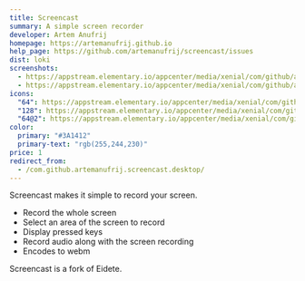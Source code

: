 ```yaml
---
title: Screencast
summary: A simple screen recorder
developer: Artem Anufrij
homepage: https://artemanufrij.github.io
help_page: https://github.com/artemanufrij/screencast/issues
dist: loki
screenshots:
  - https://appstream.elementary.io/appcenter/media/xenial/com/github/artemanufrij.screencast.desktop/CB4071CE4428FF2316A74A65F70F990B/screenshots/image-1_orig.png
  - https://appstream.elementary.io/appcenter/media/xenial/com/github/artemanufrij.screencast.desktop/CB4071CE4428FF2316A74A65F70F990B/screenshots/image-2_orig.png
icons:
  "64": https://appstream.elementary.io/appcenter/media/xenial/com/github/artemanufrij.screencast.desktop/CB4071CE4428FF2316A74A65F70F990B/icons/64x64/com.github.artemanufrij.screencast_com.github.artemanufrij.screencast.png
  "128": https://appstream.elementary.io/appcenter/media/xenial/com/github/artemanufrij.screencast.desktop/CB4071CE4428FF2316A74A65F70F990B/icons/128x128/com.github.artemanufrij.screencast_com.github.artemanufrij.screencast.png
  "64@2": https://appstream.elementary.io/appcenter/media/xenial/com/github/artemanufrij.screencast.desktop/CB4071CE4428FF2316A74A65F70F990B/icons/64x64@2/com.github.artemanufrij.screencast_com.github.artemanufrij.screencast.png
color:
  primary: "#3A1412"
  primary-text: "rgb(255,244,230)"
price: 1
redirect_from:
  - /com.github.artemanufrij.screencast.desktop/
---
```


<p>Screencast makes it simple to record your screen.</p>
<ul>
  <li>Record the whole screen</li>
  <li>Select an area of the screen to record</li>
  <li>Display pressed keys</li>
  <li>Record audio along with the screen recording</li>
  <li>Encodes to webm</li>
</ul>
<p>Screencast is a fork of Eidete.</p>